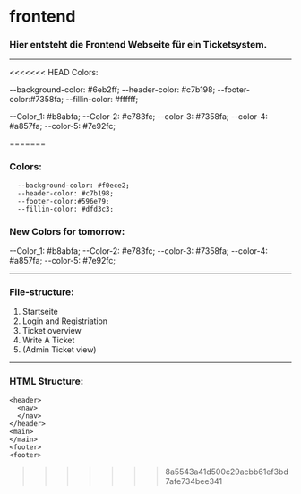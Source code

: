 # frontend
### Hier entsteht die Frontend Webseite für ein Ticketsystem.
--------------------------------------------------------
<<<<<<< HEAD
Colors:

  --background-color: #6eb2ff;
  --header-color: #c7b198;
  --footer-color:#7358fa;
  --fillin-color: #ffffff;

  
  --Color_1: #b8abfa;
  --Color-2: #e783fc;
  --color-3: #7358fa;
  --color-4: #a857fa;
  --color-5: #7e92fc;


=======
### Colors:
```
  --background-color: #f0ece2;
  --header-color: #c7b198;
  --footer-color:#596e79;
  --fillin-color: #dfd3c3;
```
### New Colors for tomorrow:
  --Color_1: #b8abfa;
  --Color-2: #e783fc;
  --color-3: #7358fa;
  --color-4: #a857fa;
  --color-5: #7e92fc;


--------------------------------------------------------
### File-structure:
1. Startseite
2. Login and Registriation
3. Ticket overview
4. Write A Ticket
5. (Admin Ticket view)
--------------------------------------------------------
### HTML Structure:
```
<header>
  <nav>
  </nav>
</header>
<main>
</main>
<footer>
<footer> 
```
>>>>>>> 8a5543a41d500c29acbb61ef3bd7afe734bee341
